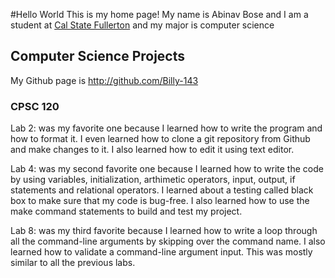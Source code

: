 #Hello World
This is my home page! My name is Abinav Bose and I am a student at [Cal State Fullerton](http://www.fullerton.edu/) and my major is computer science
## Computer Science Projects
My Github page is http://github.com/Billy-143
### CPSC 120
Lab 2: was my favorite one because I learned how to write the program and how to format it. I even learned how to clone a git repository from Github and make changes to it. I also learned how to edit it using text editor.


Lab 4: was my second favorite one because I learned how to write the code by using variables, initialization, arthimetic operators, input, output, if statements and relational operators. I learned about a testing called black box to make sure that my code is bug-free. I also learned how to use the make command statements to build and test my project.


Lab 8: was my third favorite because I learned how to write a loop through all the command-line arguments by skipping over the command name. I also learned how to validate a command-line argument input. This was mostly similar to all the previous labs.